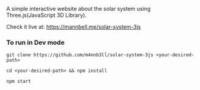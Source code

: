 A simple interactive website about the solar system using Three.js(JavaScript 3D Library).

Check it live at: https://mannbell.me/solar-system-3js

### To run in Dev mode
`git clone https://github.com/m4nnb3ll/solar-system-3js <your-desired-path>`

`cd <your-desired-path> && npm install`

`npm start`
